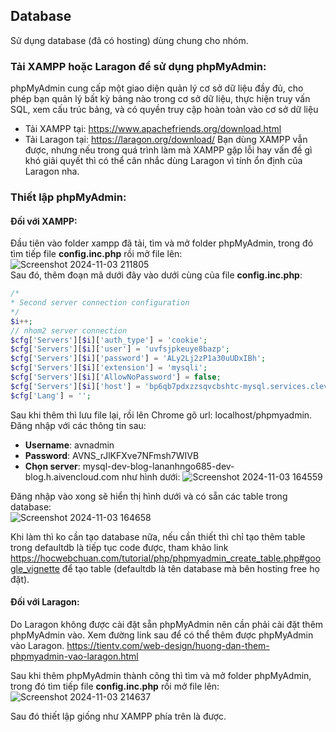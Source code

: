 ## Database
Sử dụng database (đã có hosting) dùng chung cho nhóm.

### Tải XAMPP hoặc Laragon để sử dụng phpMyAdmin:
phpMyAdmin cung cấp một giao diện quản lý cơ sở dữ liệu đầy đủ, cho phép bạn quản lý bất kỳ bảng nào trong cơ sở dữ liệu, thực hiện truy vấn SQL, xem cấu trúc bảng, và có quyền truy cập hoàn toàn vào cơ sở dữ liệu
- Tải XAMPP tại: https://www.apachefriends.org/download.html
- Tải Laragon tại: https://laragon.org/download/
Bạn dùng XAMPP vẫn được, nhưng nếu trong quá trình làm mà XAMPP gặp lỗi hay vấn đề gì khó giải quyết thì có thể cân nhắc dùng Laragon vì tính ổn định của Laragon nha.

### Thiết lập phpMyAdmin:
#### Đối với XAMPP:
Đầu tiên vào folder xampp đã tải, tìm và mở folder phpMyAdmin, trong đó tìm tiếp file **config.inc.php** rồi mở file lên:  
![Screenshot 2024-11-03 211805](https://github.com/user-attachments/assets/abcb236c-a060-4255-b2ff-20f74c84e9b2)  
Sau đó, thêm đoạn mã dưới đây vào dưới cùng của file **config.inc.php**:
```php
/*
* Second server connection configuration
*/
$i++;
// nhom2 server connection
$cfg['Servers'][$i]['auth_type'] = 'cookie';
$cfg['Servers'][$i]['user'] = 'uvfsjpkeuye8bazp';
$cfg['Servers'][$i]['password'] = 'ALy2Lj2zP1a30uUDxIBh';
$cfg['Servers'][$i]['extension'] = 'mysqli';
$cfg['Servers'][$i]['AllowNoPassword'] = false;
$cfg['Servers'][$i]['host'] = 'bp6qb7pdxzzsqvcbshtc-mysql.services.clever-cloud.com';
$cfg['Lang'] = '';
```
Sau khi thêm thì lưu file lại, rồi lên Chrome gõ url: localhost/phpmyadmin.  
Đăng nhập với các thông tin sau:
- **Username**: avnadmin
- **Password**: AVNS_rJlKFXve7NFmsh7WIVB
- **Chọn server**: mysql-dev-blog-lananhngo685-dev-blog.h.aivencloud.com như hình dưới:
![Screenshot 2024-11-03 164559](https://github.com/user-attachments/assets/a581acbe-4e9a-47d5-93aa-7b4bcd9d4438)  

Đăng nhập vào xong sẽ hiển thị hình dưới và có sẵn các table trong database:  
![Screenshot 2024-11-03 164658](https://github.com/user-attachments/assets/469a89d0-e759-44f0-b4da-ef68fd259497)  

Khi làm thì ko cần tạo database nữa, nếu cần thiết thì chỉ tạo thêm table trong defaultdb là tiếp tục code được, tham khảo link https://hocwebchuan.com/tutorial/php/phpmyadmin_create_table.php#google_vignette để tạo table (defaultdb là tên database mà bên hosting free họ đặt).  

#### Đối với Laragon:
Do Laragon không được cài đặt sẵn phpMyAdmin nên cần phải cài đặt thêm phpMyAdmin vào. Xem đường link sau để có thể thêm được phpMyAdmin vào Laragon.
https://tientv.com/web-design/huong-dan-them-phpmyadmin-vao-laragon.html

Sau khi thêm phpMyAdmin thành công thì tìm và mở folder phpMyAdmin, trong đó tìm tiếp file **config.inc.php** rồi mở file lên:
![Screenshot 2024-11-03 214637](https://github.com/user-attachments/assets/d4b5fec4-5846-4c3b-b419-21952f9b498c)  

Sau đó thiết lập giống như XAMPP phía trên là được.
